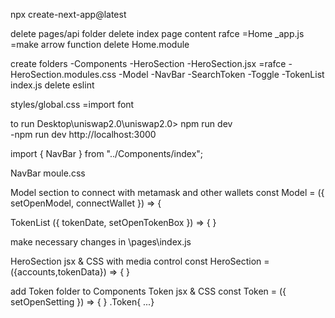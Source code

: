 npx create-next-app@latest

delete pages/api folder 
delete index page content 
rafce =Home 
_app.js =make arrow function 
delete Home.module

create folders 
 -Components
    -HeroSection 
        -HeroSection.jsx =rafce
        -HeroSection.modules.css
    -Model
    -NavBar
    -SearchToken
    -Toggle
    -TokenList
    index.js
delete eslint 

styles/global.css =import font 


to run  Desktop\uniswap2.0\uniswap2.0> npm run dev  
-npm run dev 
http://localhost:3000

import { NavBar } from "../Components/index";

<NavBar/>
NavBar moule.css 

Model section to connect with metamask and other wallets
const Model = ({ setOpenModel, connectWallet }) => {

TokenList ({ tokenDate, setOpenTokenBox }) => { } 

make necessary changes in \pages\index.js

HeroSection jsx & CSS with media control 
const HeroSection = ({accounts,tokenData}) => { } 

add Token folder to Components 
Token jsx & CSS 
const Token = ({ setOpenSetting }) => { }
.Token{ ...} 